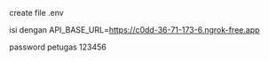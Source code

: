 create file .env

isi dengan 
API_BASE_URL=https://c0dd-36-71-173-6.ngrok-free.app

password petugas
123456
